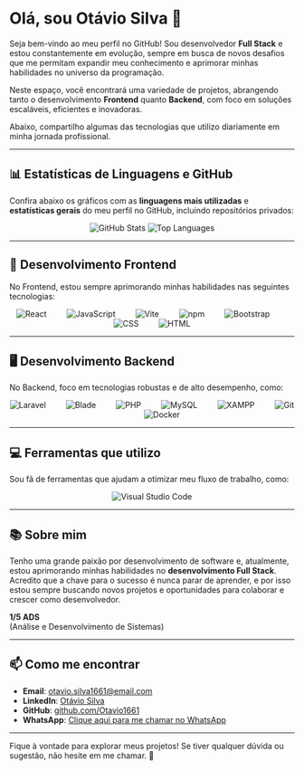 # Olá, sou Otávio Silva 👋

Seja bem-vindo ao meu perfil no GitHub! Sou desenvolvedor **Full Stack** e estou constantemente em evolução, sempre em busca de novos desafios que me permitam expandir meu conhecimento e aprimorar minhas habilidades no universo da programação.

Neste espaço, você encontrará uma variedade de projetos, abrangendo tanto o desenvolvimento **Frontend** quanto **Backend**, com foco em soluções escaláveis, eficientes e inovadoras.

Abaixo, compartilho algumas das tecnologias que utilizo diariamente em minha jornada profissional.

---

## 📊 Estatísticas de Linguagens e GitHub

Confira abaixo os gráficos com as **linguagens mais utilizadas** e **estatísticas gerais** do meu perfil no GitHub, incluindo repositórios privados:

<p align="center">
  <img src="https://github-readme-stats.vercel.app/api?username=Otavio1661&show_icons=true&theme=radical&include_all_commits=true&count_private=true&hide_title=true" alt="GitHub Stats"/>
  <img src="https://github-readme-stats.vercel.app/api/top-langs/?username=Otavio1661&layout=compact&langs_count=8&theme=radical&count_private=true" alt="Top Languages"/>
</p>

---

## 🚀 Desenvolvimento Frontend

No Frontend, estou sempre aprimorando minhas habilidades nas seguintes tecnologias:

<p align="center">
  <img src="https://img.shields.io/badge/React-61DAFB?style=for-the-badge&logo=react&logoColor=black" alt="React"/>&nbsp;&nbsp;&nbsp;&nbsp;&nbsp;&nbsp;&nbsp;&nbsp;
  <img src="https://img.shields.io/badge/JavaScript-F7DF1E?style=for-the-badge&logo=javascript&logoColor=black" alt="JavaScript"/>&nbsp;&nbsp;&nbsp;&nbsp;&nbsp;&nbsp;&nbsp;&nbsp;
   <img src="https://img.shields.io/badge/Vite-646CFF?style=for-the-badge&logo=vite&logoColor=white" alt="Vite"/>&nbsp;&nbsp;&nbsp;&nbsp;&nbsp;&nbsp;&nbsp;&nbsp;
  <img src="https://img.shields.io/badge/npm-CB3837?style=for-the-badge&logo=npm&logoColor=white" alt="npm"/>&nbsp;&nbsp;&nbsp;&nbsp;&nbsp;&nbsp;&nbsp;&nbsp;
  <img src="https://img.shields.io/badge/Bootstrap-563D7C?style=for-the-badge&logo=bootstrap&logoColor=white" alt="Bootstrap"/>&nbsp;&nbsp;&nbsp;&nbsp;&nbsp;&nbsp;&nbsp;&nbsp;
  <img src="https://img.shields.io/badge/CSS-1572B6?style=for-the-badge&logo=css3&logoColor=white" alt="CSS"/>&nbsp;&nbsp;&nbsp;&nbsp;&nbsp;&nbsp;&nbsp;&nbsp;
  <img src="https://img.shields.io/badge/HTML-E34F26?style=for-the-badge&logo=html5&logoColor=white" alt="HTML"/>
</p>

---

## 🖥️ Desenvolvimento Backend

No Backend, foco em tecnologias robustas e de alto desempenho, como:

<p align="center">
  <img src="https://img.shields.io/badge/Laravel-FF2D20?style=for-the-badge&logo=laravel&logoColor=white" alt="Laravel"/>&nbsp;&nbsp;&nbsp;&nbsp;&nbsp;&nbsp;&nbsp;&nbsp;
  <img src="https://img.shields.io/badge/Blade-E34F26?style=for-the-badge&logo=laravel&logoColor=white" alt="Blade"/>&nbsp;&nbsp;&nbsp;&nbsp;&nbsp;&nbsp;&nbsp;&nbsp;
  <img src="https://img.shields.io/badge/PHP-777BB4?style=for-the-badge&logo=php&logoColor=white" alt="PHP"/>&nbsp;&nbsp;&nbsp;&nbsp;&nbsp;&nbsp;&nbsp;&nbsp;
  <img src="https://img.shields.io/badge/MySQL-4479A1?style=for-the-badge&logo=mysql&logoColor=white" alt="MySQL"/>&nbsp;&nbsp;&nbsp;&nbsp;&nbsp;&nbsp;&nbsp;&nbsp;
  <img src="https://img.shields.io/badge/XAMPP-FDB10D?style=for-the-badge&logo=xampp&logoColor=white" alt="XAMPP"/>&nbsp;&nbsp;&nbsp;&nbsp;&nbsp;&nbsp;&nbsp;&nbsp;
  <img src="https://img.shields.io/badge/Git-F05032?style=for-the-badge&logo=git&logoColor=white" alt="Git"/>&nbsp;&nbsp;&nbsp;&nbsp;&nbsp;&nbsp;&nbsp;&nbsp;
  <img src="https://img.shields.io/badge/Docker-2496ED?style=for-the-badge&logo=docker&logoColor=white" alt="Docker"/>
</p>

---

## 💻 Ferramentas que utilizo

Sou fã de ferramentas que ajudam a otimizar meu fluxo de trabalho, como:

<p align="center">
  <img src="https://img.shields.io/badge/Visual%20Studio%20Code-007ACC?style=for-the-badge&logo=visualstudiocode&logoColor=white" alt="Visual Studio Code"/>
</p>

---

## 📚 Sobre mim

Tenho uma grande paixão por desenvolvimento de software e, atualmente, estou aprimorando minhas habilidades no **desenvolvimento Full Stack**. Acredito que a chave para o sucesso é nunca parar de aprender, e por isso estou sempre buscando novos projetos e oportunidades para colaborar e crescer como desenvolvedor.

**1/5 ADS**  
(Análise e Desenvolvimento de Sistemas)

---

## 📫 Como me encontrar

- **Email**: otavio.silva1661@email.com  
- **LinkedIn**: [Otávio Silva](https://www.linkedin.com/in/otavio-silva-6b8361339/)  
- **GitHub**: [github.com/Otavio1661](https://github.com/Otavio1661)
- **WhatsApp**: [Clique aqui para me chamar no WhatsApp](https://wa.me/5544997341687)

---

Fique à vontade para explorar meus projetos! Se tiver qualquer dúvida ou sugestão, não hesite em me chamar. 🚀
